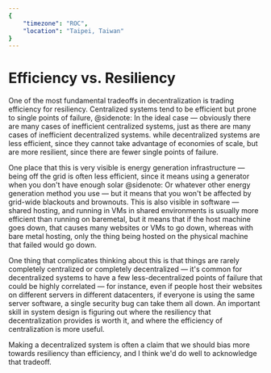 ```yaml
---
{
	"timezone": "ROC",
	"location": "Taipei, Taiwan"
}
---
```

# Efficiency vs. Resiliency

One of the most fundamental tradeoffs in decentralization is trading efficiency for resiliency. Centralized systems tend to be efficient but prone to single points of failure,
@sidenote: In the ideal case — obviously there are many cases of inefficient centralized systems, just as there are many cases of inefficient decentralized systems.
while decentralized systems are less efficient, since they cannot take advantage of economies of scale, but are more resilient, since there are fewer single points of failure.

One place that this is very visible is energy generation infrastructure — being off the grid is often less efficient, since it means using a generator when you don't have enough solar
@sidenote: Or whatever other energy generation method you use
— but it means that you won't be affected by grid-wide blackouts and brownouts. This is also visible in software — shared hosting, and running in VMs in shared environments is usually more efficient than running on baremetal, but it means that if the host machine goes down, that causes many websites or VMs to go down, whereas with bare metal hosting, only the thing being hosted on the physical machine that failed would go down.

One thing that complicates thinking about this is that things are rarely completely centralized or completely decentralized — it's common for decentralized systems to have a few less-decentralized points of failure that could be highly correlated — for instance, even if people host their websites on different servers in different datacenters, if everyone is using the same server software, a single security bug can take them all down. An important skill in system design is figuring out where the resiliency that decentralization provides is worth it, and where the efficiency of centralization is more useful.

Making a decentralized system is often a claim that we should bias more towards resiliency than efficiency, and I think we'd do well to acknowledge that tradeoff.
